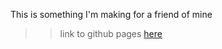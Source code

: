This is something I'm making for a friend of mine

>> link to github pages [here](https://abdoarafh.github.io/dashboard-muhammad/build)
